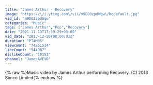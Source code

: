 ```yaml
---
title: "James Arthur - Recovery"
image: "https:\/\/i.ytimg.com\/vi\/m9DO3zpdWqw\/hqdefault.jpg"
vid_id: "m9DO3zpdWqw"
categories: "Music"
tags: ["James Arthur","Pop","Recovery"]
date: "2021-11-13T17:59:29+03:00"
vid_date: "2013-12-20T00:00:01Z"
duration: "PT4M3S"
viewcount: "74251534"
likeCount: "544987"
dislikeCount: "10153"
channel: "JamesAVEVO"
---
```

{% raw %}Music video by James Arthur performing Recovery. (C) 2013 Simco Limited{% endraw %}
